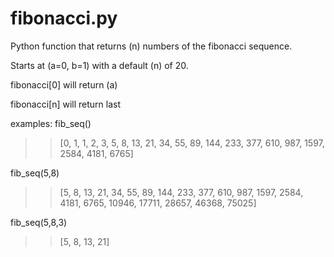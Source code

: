 # fibonacci.py 

Python function that returns (n) numbers of the fibonacci sequence.
 
Starts at (a=0, b=1) with a default (n) of 20. 

fibonacci[0] will return (a) 

fibonacci[n] will return last 


examples: fib_seq()
>> [0, 1, 1, 2, 3, 5, 8, 13, 21, 34, 55, 89, 144, 233, 377, 610, 987, 1597, 2584, 4181, 6765]

fib_seq(5,8)
>> [5, 8, 13, 21, 34, 55, 89, 144, 233, 377, 610, 987, 1597, 2584, 4181, 6765, 10946, 17711, 28657, 46368, 75025]

fib_seq(5,8,3)
>> [5, 8, 13, 21]

